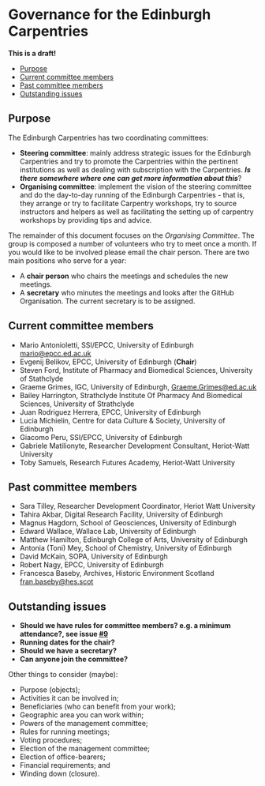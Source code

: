 # Governance for the Edinburgh Carpentries

**This is a draft!**

* [Purpose](#purpose)
* [Current committee members](#current-committee-members)
* [Past committee members](#past-committee-members)
* [Outstanding issues](#outstanding-issues)


## Purpose

The Edinburgh Carpentries has two coordinating committees:

* **Steering committee**: mainly address strategic issues for the Edinburgh Carpentries and try to promote the Carpentries within the pertinent institutions as well as dealing with subscription with the Carpentries. ***Is there somewhere where one can get more information about this***?
* **Organising committee**: implement the vision of the steering committee and do the day-to-day running of the Edinburgh Carpentries - that is, they arrange or try to facilitate Carpentry workshops, try to source instructors and helpers as well as facilitating the setting up of carpentry workshops by providing tips and advice.

The remainder of this document focuses on the *Organising Committee*. The group is composed a number of volunteers who try to meet once a month. If you would like to be involved please email the chair person. There are two main positions who serve for a year:

* A **chair person** who chairs the meetings and schedules the new meetings. 
* A **secretary** who minutes the meetings and looks after the GitHub Organisation. The current secretary is to be assigned.

## Current committee members

* Mario Antonioletti, SSI/EPCC, University of Edinburgh mario@epcc.ed.ac.uk
* Evgenij Belikov, EPCC, University of Edinburgh  (**Chair**)
* Steven Ford, Institute of Pharmacy and Biomedical Sciences, University of Stathclyde 
* Graeme Grimes, IGC, University of Edinburgh, Graeme.Grimes@ed.ac.uk
* Bailey Harrington, Strathclyde Institute Of Pharmacy And Biomedical Sciences, University of Strathclyde
* Juan Rodriguez Herrera, EPCC, University of Edinburgh
* Lucia Michielin, Centre for data Culture & Society, University of Edinburgh
* Giacomo Peru, SSI/EPCC, University of Edinburgh
* Gabriele Matilionyte, Researcher Development Consultant, Heriot-Watt University
* Toby Samuels, Research Futures Academy, Heriot-Watt University

## Past committee members
* Sara Tilley, Researcher Development Coordinator, Heriot Watt University
* Tahira Akbar, Digital Research Facility, University of Edinburgh
* Magnus Hagdorn, School of Geosciences, University of Edinburgh
* Edward Wallace, Wallace Lab, University of Edinburgh
* Matthew Hamilton, Edinburgh College of Arts, University of Edinburgh
* Antonia (Toni) Mey, School of Chemistry, University of Edinburgh
* David McKain, SOPA, University of Edinburgh
* Robert Nagy, EPCC, University of Edinburgh
* Francesca Baseby, Archives, Historic Environment Scotland fran.baseby@hes.scot
## Outstanding issues

* **Should we have rules for committee members? e.g. a minimum attendance?, see issue [#9](https://github.com/edcarp/organising-committee/issues/9)**
* **Running dates for the chair?**
* **Should we have a secretary?**
* **Can anyone join the committee?**

Other things to consider (maybe):

- Purpose (objects);
- Activities it can be involved in;
- Beneficiaries (who can benefit from your work);
- Geographic area you can work within;
- Powers of the management committee;
- Rules for running meetings;
- Voting procedures;
- Election of the management committee;
- Election of office-bearers;
- Financial requirements; and
- Winding down (closure).

